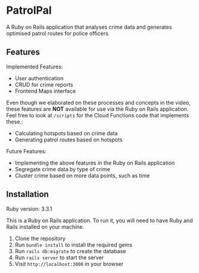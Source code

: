 # PatrolPal

A Ruby on Rails application that analyses crime data and generates optimised patrol routes for police officers.

## Features

Implemented Features:
- User authentication
- CRUD for crime reports
- Frontend Maps interface

Even though we elaborated on these processes and concepts in the video, these features are **NOT** available for use via the Ruby on Rails application. Feel free to look at `/scripts` for the Cloud Functions code that implements these.:
- Calculating hotspots based on crime data
- Generating patrol routes based on hotspots

Future Features:
- Implementing the above features in the Ruby on Rails application
- Segregate crime data by type of crime
- Cluster crime based on more data points, such as time

## Installation

Ruby version: 3.3.1

This is a Ruby on Rails application. To run it, you will need to have Ruby and Rails installed on your machine.

1. Clone the repository
2. Run `bundle install` to install the required gems
3. Run `rails db:migrate` to create the database
4. Run `rails server` to start the server
5. Visit `http://localhost:3000` in your browser
